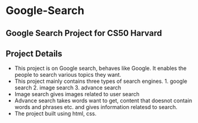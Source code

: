 # Google-Search
Google Search Project for CS50 Harvard
---
## Project Details
* This project is on Google search, behaves like Google. It enables the people to search various topics they want.
* This project mainly contains three types of search engines.
       1. google search
       2. image search
       3. advance search
* Image search gives images related to user search
* Advance search takes words want to get, content that doesnot contain words and phrases etc. and gives information relatesd to search.
* The project built using html, css.
